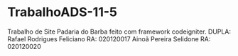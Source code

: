 # TrabalhoADS-11-5
Trabalho de Site Padaria do Barba feito com framework codeigniter.
DUPLA:
    Rafael Rodrigues Feliciano RA: 020120017
    Ainoã Pereira Selidone  RA: 020120020
